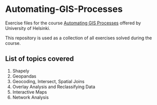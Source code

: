 # Automating-GIS-Processes
Exercise files for the course [Automating GIS Processes](https://autogis-site.readthedocs.io/en/latest/index.html) offered by University of Helsinki.

This repository is used as a collection of all exercises solved during the course.

## List of topics covered

1. Shapely
2. Geopandas
3. Geocoding, Intersect, Spatial Joins
4. Overlay Analysis and Reclassifying Data
5. Interactive Maps
6. Network Analysis


